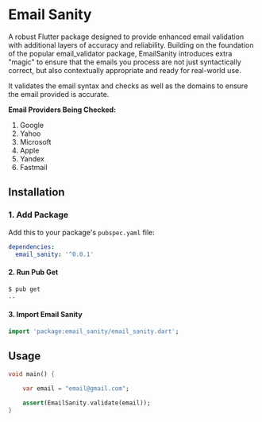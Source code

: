 # **Email Sanity**

A robust Flutter package designed to provide enhanced email validation with additional layers of accuracy and reliability. Building on the foundation of the popular email_validator package, EmailSanity introduces extra "magic" to ensure that the emails you process are not just syntactically correct, but also contextually appropriate and ready for real-world use.

It validates the email syntax and checks as well as the domains to ensure the email provided is accurate.

**Email Providers Being Checked:**

1. Google
2. Yahoo
3. Microsoft
4. Apple
5. Yandex
6. Fastmail

## **Installation**

### 1. Add Package

Add this to your package's `pubspec.yaml` file:

```yaml
dependencies:
  email_sanity: '^0.0.1'
```

#### 2. Run Pub Get

```bash
$ pub get
..
```


#### 3. Import Email Sanity

```Dart
import 'package:email_sanity/email_sanity.dart';
```

## **Usage**

```Dart
void main() {

    var email = "email@gmail.com";

    assert(EmailSanity.validate(email));
}
```